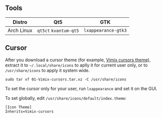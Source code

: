 ---
---

## Tools

| Distro | Qt5 | GTK |
| --- | --- | --- |
| Arch Linux | `qt5ct` `kvantum-qt5` | `lxappearance-gtk3` |

## Cursor

After you download a cursor theme (for example, [Vimix cursors theme](https://www.gnome-look.org/p/1358330/)),
extract it to `~/.local/share/icons` to aplly it for current user only,
or to `/usr/share/icons` to apply it system wide.

```shell
sudo tar xf 01-Vimix-cursors.tar.xz -C /usr/share/icons
```

To set the cursor only for your user,
run `lxappearance` and set it on the GUI.

To set globally, edit `/usr/share/icons/default/index.theme`:

```
[Icon Theme]
Inherits=Vimix-cursors
```
